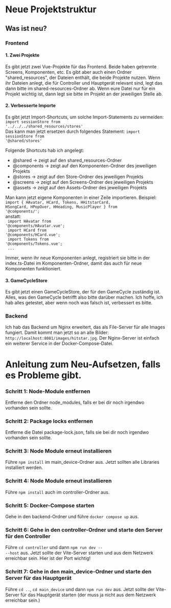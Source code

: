 # Neue Projektstruktur

## Was ist neu?

### Frontend

#### 1. Zwei Projekte
Es gibt jetzt zwei Vue-Projekte für das Frontend. Beide haben getrennte Screens, Komponenten, etc. Es gibt aber auch
einen Ordner "shared_resources", der Dateien enthält, die beide Projekte nutzen. Wenn ihr Dateien anlegt, die für Controller
und Hauptgerät relevant sind, legt das dann bitte im shared-resources-Ordner ab. Wenn eure Datei nur für ein Projekt
wichtig ist, dann legt sie bitte im Projekt an der jeweiligen Stelle ab.

#### 2. Verbesserte Importe
Es gibt jetzt Import-Shortcuts, um solche Import-Statements zu vermeiden: <br>
<code>import sessionStore from '../../../shared_resources/stores'</code><br>
Das kann man jetzt ersetzen durch folgendes Statement: <code>import sessionStore from '@shared/stores'</code>

Folgende Shortcuts hab ich angelegt:
<ul>
<li>@shared -> zeigt auf den shared_resources-Ordner</li>
<li>@components -> zeigt auf den Komponenten-Ordner des jeweiligen Projekts</li>
<li>@stores -> zeigt auf den Store-Ordner des jeweiligen Projekts</li>
<li>@screens -> zeigt auf den Screens-Ordner des jeweiligen Projekts</li>
<li>@assets -> zeigt auf den Assets-Ordner des jeweiligen Projekts</li>
</ul>

Man kann jetzt eigene Komponenten in einer Zeile importieren. Beispiel: <br>
<code>import { HAvatar, HCard, Tokens, HHitstarCard, HSongCard, HPopOver, HHeading, MusicPlayer } from '@components/';</code><br>
anstatt: <br>
<code>
import HAvatar from '@components/HAvatar.vue';<br>
import HCard from '@components/HCard.vue';<br>
import Tokens from '@components/Tokens.vue';<br>
...
</code>

Immer, wenn ihr neue Komponenten anlegt, registriert sie bitte in der index.ts-Datei im Komponenten-Ordner, damit das auch
für neue Komponenten funktioniert.

#### 3. GameCycleStore
Es gibt jetzt einen GameCycleStore, der für den GameCycle zuständig ist. Alles, was den GameCycle betrifft also bitte darüber
machen. Ich hoffe, ich hab alles getestet, aber wenn noch was falsch ist, verbessert es bitte.

### Backend
Ich hab das Backend um Nginx erweitert, das als File-Server für alle Images fungiert. Damit kommt man jetzt so an alle
Bilder: <code>http://localhost:8081/images/hitstar.jpg</code>. Der Nginx-Server ist einfach ein weiterer Service in
der Docker-Compose-Datei.

# Anleitung zum Neu-Aufsetzen, falls es Probleme gibt.

### Schritt 1: Node-Module entfernen
Entferne den Ordner node_modules, falls er bei dir noch irgendwo vorhanden sein sollte.

### Schritt 2: Package locks entfernen
Entferne die Datei package-lock.json, falls sie bei dir noch irgendwo vorhanden sein sollte.

### Schritt 3: Node Module erneut installieren
Führe <code>npm install</code> im main_device-Ordner aus. Jetzt sollten alle Libraries installiert werden.

### Schritt 4: Node Module erneut installieren
Führe <code>npm install</code> auch im controller-Ordner aus.

### Schritt 5: Docker-Compose starten
Gehe in den backend-Ordner und führe <code>docker compose up</code> aus.

### Schritt 6: Gehe in den controller-Ordner und starte den Server für den Controller
Führe <code>cd controller</code> und dann <code>npm run dev -- --host</code> aus. Jetzt sollte der Vite-Server starten
und aus dem Netzwerk erreichbar sein. Hier ist der Port wichtig!

### Schritt 7: Gehe in den main_device-Ordner und starte den Server für das Hauptgerät
Führe <code>cd ..</code>, <code>cd main_device</code> und dann <code>npm run dev</code> aus. Jetzt sollte der 
Vite-Server für das Hauptgerät starten (der muss ja nicht aus dem Netzwerk erreichbar sein.)